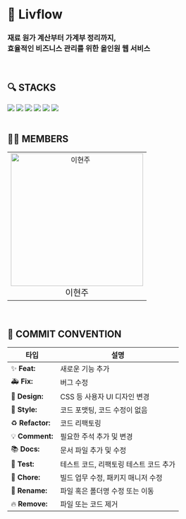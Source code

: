 <h1>🐳 Livflow</h1>

<h3>재료 원가 계산부터 가계부 정리까지,</br>효율적인 비즈니스 관리를 위한 올인원 웹 서비스</h3>

</br>

## 🔍️ STACKS

<div>
  <img src="https://img.shields.io/badge/typescript-3178C6?style=for-the-badge&logo=typescript&logoColor=white"/>
  <img src="https://img.shields.io/badge/react.js-61DAFB?style=for-the-badge&logo=react&logoColor=black"/>
  <img src="https://img.shields.io/badge/zustand-433e38?style=for-the-badge&logo=zustand&logoColor=black"/>
  <img src="https://img.shields.io/badge/tailwind-06B6D4?style=for-the-badge&logo=tailwind Css&logoColor=white"/>
  <img src="https://img.shields.io/badge/prettier-F7B93E?style=for-the-badge&logo=prettier&logoColor=black"/>
  <img src="https://img.shields.io/badge/eslint-4B32C3?style=for-the-badge&logo=eslint&logoColor=white"/>
</div>

</br>

## 🧑‍💻 MEMBERS

<table>
  <tr>
    <td align="center">
      <a href="https://github.com/Yi-HyeonJu" style="text-decoration: none;">
        <img src="https://avatars.githubusercontent.com/u/164320612?v=4" width="300px;" alt="이현주"/><br />
        <span style="font-size: 1.2rem;">이현주</span>
      </a>
    </td>
  </tr>
</table>

</br>

## 🌱 COMMIT CONVENTION

| 타입             | 설명                                   |
| ---------------- | -------------------------------------- |
| ✨ **Feat:**     | 새로운 기능 추가                       |
| 🚑 **Fix:**      | 버그 수정                              |
| 🎨 **Design:**   | CSS 등 사용자 UI 디자인 변경           |
| 💄 **Style:**    | 코드 포맷팅, 코드 수정이 없음          |
| ♻️ **Refactor:** | 코드 리팩토링                          |
| 💡 **Comment:**  | 필요한 주석 추가 및 변경               |
| 📚 **Docs:**     | 문서 파일 추가 및 수정                 |
| 🧪 **Test:**     | 테스트 코드, 리팩토링 테스트 코드 추가 |
| 📰 **Chore:**    | 빌드 업무 수정, 패키지 매니저 수정     |
| 🚚 **Rename:**   | 파일 혹은 폴더명 수정 또는 이동        |
| 🔥 **Remove:**   | 파일 또는 코드 제거                    |
